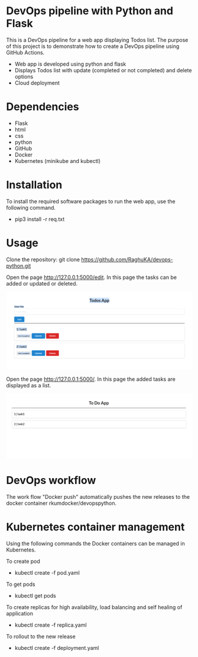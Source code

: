 
# DevOps pipeline with Python and Flask 

This is a DevOps pipeline for a web app displaying Todos list. The purpose of this project is to demonstrate how to create a DevOps pipeline using GitHub Actions.

*	Web app is developed using python and flask 
* Displays Todos list with update (completed or not completed) and delete options 
*	Cloud deployment 
​
# Dependencies

+ Flask
+ html
+ css
+ python
+ GitHub
+ Docker
+ Kubernetes (minikube and kubectl)

# Installation

To install the required software packages to run the web app, use the following command.
* pip3 install -r req.txt

# Usage

Clone the repository:
	git clone https://github.com/RaghuKA/devops-python.git

Open the page http://127.0.0.1:5000/edit. In this page the tasks can be added or updated or deleted.
<p align="center">
  <img src="EditPage.png">
</p>

Open the page http://127.0.0.1:5000/. In this page the added tasks are displayed as a list.
<p align="center">
  <img src="ListPage.png">
</p>

# DevOps workflow

The work flow "Docker push" automatically pushes the new releases to the docker container rkumdocker/devopspython.

# Kubernetes container management

Using the following commands the Docker containers can be managed in Kubernetes.

To create pod
* kubectl create -f pod.yaml


To get pods
* kubectl get pods


To create replicas for high availability, load balancing and self healing of application
* kubectl create -f replica.yaml


To rollout to the new release
* kubectl create -f deployment.yaml